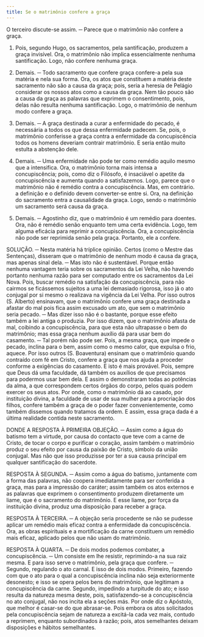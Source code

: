 ```yaml
---
title: Se o matrimônio confere a graça
---
```


O terceiro discute-se assim. ─ Parece que o matrimônio não confere a graça.  

1. Pois, segundo Hugo, os sacramentos, pela santificação, produzem a graça invisível. Ora, o matrimônio não implica essencialmente nenhuma santificação. Logo, não confere nenhuma graça.  

2. Demais. ─ Todo sacramento que confere graça confere-a pela sua matéria e nela sua forma. Ora, os atos que constituem a matéria deste sacramento não são a causa da graça; pois, seria a heresia de Pelágio considerar os nossos atos como a causa da graça. Nem tão pouco são a causa da graça as palavras que exprimem o consentimento, pois, delas não resulta nenhuma santificação. Logo, o matrimônio de nenhum modo confere a graça.  

3. Demais. ─ A graça destinada a curar a enfermidade do pecado, é necessária a todos os que dessa enfermidade padecem. Se, pois, o matrimônio conferisse a graça contra a enfermidade da concupiscência todos os homens deveriam contrair matrimônio. E seria então muito estulta a abstenção dele.  

4. Demais. ─ Uma enfermidade não pode ter como remédio aquilo mesmo que a intensifica. Ora, o matrimônio torna mais intensa a concupiscência; pois, como diz o Filósofo, é insaciável o apetite da concupiscência e aumenta quando a satisfazemos. Logo, parece que o matrimônio não é remédio contra a concupiscência.  Mas, em contrário. a definição e o definido devem converter-se entre si. Ora, na definição do sacramento entra a causalidade da graça. Logo, sendo o matrimônio um sacramento será causa da graça.  

2. Demais. ─ Agostinho diz, que o matrimônio é um remédio para doentes. Ora, não é remédio senão enquanto tem uma certa evidência. Logo, tem alguma eficácia para reprimir a concupiscência. Ora, a concupiscência não pode ser reprimida senão pela graça. Portanto, ele a confere.  

SOLUÇÃO. ─ Nesta matéria há tríplice opinião.  Certos (como o Mestre das Sentenças), disseram que o matrimônio de nenhum modo é causa da graça, mas apenas sinal dela. ─ Mas isto não é sustentável. Porque então nenhuma vantagem teria sobre os sacramentos da Lei Velha, não havendo portanto nenhuma razão para ser computado entre os sacramentos da Lei Nova. Pois, buscar remédio na satisfação da concupiscência, para não cairmos se ficássemos sujeitos a uma lei demasiado rigorosa, isso já o ato conjugal por si mesmo o realizava na vigência da Lei Velha.  Por isso outros (S. Alberto) ensinavam, que o matrimônio confere uma graça destinada a afastar do mal pois fica assim excusado um ato, que sem o matrimônio seria pecado. ─ Mas dizer isso não é o bastante, porque esse efeito também a lei antiga o produzia.  Por isso dizem, que o matrimônio afasta de mal, coibindo a concupiscência, para que esta não ultrapasse o bem do matrimônio; mas essa graça nenhum auxílio dá para usar bem do casamento. ─ Tal porém não pode ser. Pois, a mesma graça, que impede o pecado, inclina para o bem, assim como o mesmo calor, que expulsa o frio, aquece.  Por isso outros (S. Boaventura) ensinam que o matrimônio quando contraído com fé em Cristo, confere a graça que nos ajuda a proceder conforme a exigências do casamento. E isto é mais provável. Pois, sempre que Deus dá uma faculdade, dá também os auxílios de que precisamos para podermos usar bem dela. E assim o demonstraram todas ao potências da alma, a que correspondem certos órgãos do corpo, pelos quais podem exercer os seus atos. Por onde, como o matrimônio dá ao casado, por instituição divina, a faculdade de usar de sua mulher para a procriação dos filhos, confere também a graça de o poder fazer convenientemente, como também dissemos quando tratamos da ordem. E assim, essa graça dada é a última realidade contida neste sacramento.  

DONDE A RESPOSTA À PRIMEIRA OBJEÇÃO. ─ Assim como a água do batismo tem a virtude, por causa do contacto que teve com a carne de Cristo, de tocar o corpo e purificar o coração, assim também o matrimônio produz o seu efeito por causa da paixão de Cristo, símbolo da união conjugal. Mas não que isso produzisse por ter a sua causa principal em qualquer santificação do sacerdote.  

RESPOSTA À SEGUNDA. ─ Assim como a água do batismo, juntamente com a forma das palavras, não coopera imediatamente para ser conferida a graça, mas para a impressão do caráter; assim também os atos externos e as palavras que exprimem o consentimento produzem diretamente um liame, que é o sacramento do matrimônio. E esse liame, por força da instituição divina, produz uma disposição para receber a graça.  

RESPOSTA À TERCEIRA. ─ A objeção seria procedente se não se pudesse aplicar um remédio mais eficaz contra a enfermidade da concupiscência. Ora, as obras espirituais e a mortificação da carne constituem um remédio mais eficaz, aplicado pelos que não usam do matrimônio.  

RESPOSTA À QUARTA. ─ De dois modos podemos combater, a concupiscência. ─ Um consiste em lhe resistir, reprimindo-a na sua raiz mesma. E para isso serve o matrimônio, pela graça que confere. ─ Segundo, regulando o ato carnal. E isso de dois modos. Primeiro, fazendo com que o ato para o qual a concupiscência inclina não seja exteriormente desonesto; e isso se opera pelos bens do matrimônio, que legitimam a concupiscência da carne. Segundo, impedindo a turpitude do ato; e isso resulta da natureza mesma deste, pois, satisfazendo-se a concupiscência no ato conjugal, não nos incita ela a seções más. Por onde diz o Apóstolo, que melhor é casar-se do que abrasar-se. Pois embora os atos solicitados pela concupiscência sejam de natureza a excitá-la cada vez mais, contudo a reprimem, enquanto subordinados à razão; pois, atos semelhantes deixam disposições e hábitos semelhantes.